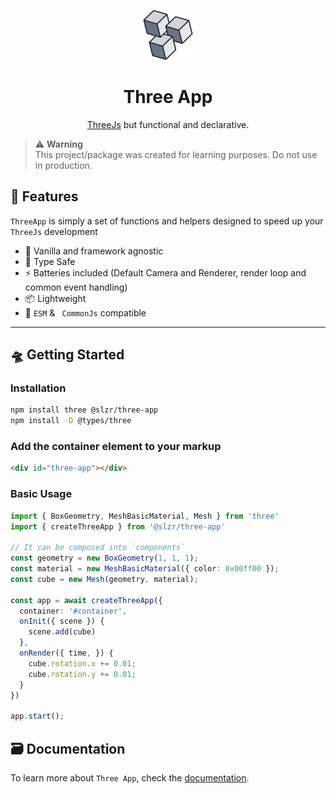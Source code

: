 <p align="center">
  <img height="80px" src="../docs/src/public/logo-simple.png" alt="Three App logo">

  <h1 align="center">Three App</h1>
</p>

<p align="center"><a href="https://threejs.org/">ThreeJs</a> but functional and declarative.</p>

> ⚠️ **Warning** <br/>
> This project/package was created for learning purposes. Do not use in production.


## 🚀 Features

`ThreeApp` is simply a set of functions and helpers designed to speed up your `ThreeJs` development

- 🍦 Vanilla and framework agnostic
- 🔑 Type Safe
- ⚡ Batteries included (Default Camera and Renderer, render loop and common event handling)
- 📦 Lightweight
- 🔌 `ESM` & ` CommonJs` compatible

---

## 🛸 Getting Started

### Installation

```sh
npm install three @slzr/three-app
npm install -D @types/three
```

### Add the container element to your markup

```html
<div id="three-app"></div>
```

### Basic Usage

```ts
import { BoxGeometry, MeshBasicMaterial, Mesh } from 'three'
import { createThreeApp } from '@slzr/three-app'

// It can be composed into `components`
const geometry = new BoxGeometry(1, 1, 1);
const material = new MeshBasicMaterial({ color: 0x00ff00 });
const cube = new Mesh(geometry, material);

const app = await createThreeApp({
  container: '#container',
  onInit({ scene }) {
    scene.add(cube)
  },
  onRender({ time, }) {
    cube.rotation.x += 0.01;
    cube.rotation.y += 0.01;
  }
})

app.start();
```

## 🗃️ Documentation

To learn more about `Three App`, check the [documentation](https://slzr-three-app.vercel.app).

